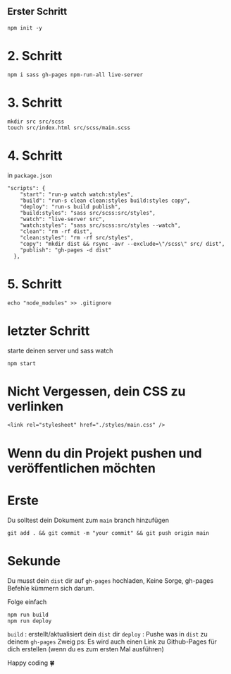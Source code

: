 ## Erster Schritt

```
npm init -y
```

# 2. Schritt

```
npm i sass gh-pages npm-run-all live-server
```

# 3. Schritt

```
mkdir src src/scss
touch src/index.html src/scss/main.scss
```

# 4. Schritt

in `package.json`

```
"scripts": {
    "start": "run-p watch watch:styles",
    "build": "run-s clean clean:styles build:styles copy",
    "deploy": "run-s build publish",
    "build:styles": "sass src/scss:src/styles",
    "watch": "live-server src",
    "watch:styles": "sass src/scss:src/styles --watch",
    "clean": "rm -rf dist",
    "clean:styles": "rm -rf src/styles",
    "copy": "mkdir dist && rsync -avr --exclude=\"/scss\" src/ dist",
    "publish": "gh-pages -d dist"
  },
```

# 5. Schritt

```
echo "node_modules" >> .gitignore
```

# letzter Schritt

starte deinen server und sass watch

```
npm start

```

# Nicht Vergessen, dein CSS zu verlinken

`<link rel="stylesheet" href="./styles/main.css" />`

# Wenn du din Projekt pushen und veröffentlichen möchten

# Erste

Du solltest dein Dokument zum `main` branch hinzufügen

```
git add . && git commit -m "your commit" && git push origin main
```

# Sekunde

Du musst dein `dist` dir auf `gh-pages` hochladen,
Keine Sorge, gh-pages Befehle kümmern sich darum.

Folge einfach

```
npm run build
npm run deploy
```

`build` : erstellt/aktualisiert dein `dist` dir
`deploy` : Pushe was in `dist` zu deinem `gh-pages` Zweig
ps: Es wird auch einen Link zu Github-Pages für dich erstellen (wenn du es zum ersten Mal ausführen)

Happy coding 🍀
